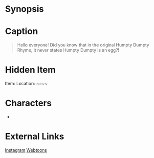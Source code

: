 # Synopsis


# Caption
> Hello everyone! Did you know that in the original Humpty Dumpty Rhyme, it never states Humpty Dumpty is an egg?!

# Hidden Item
Item: 
Location: ~~~~

# Characters
* 

# External Links
[Instagram]()
[Webtoons](https://www.webtoons.com/en/challenge/twistwood-tales/74-the-dumpty-child/viewer?title_no=344740&episode_no=80)